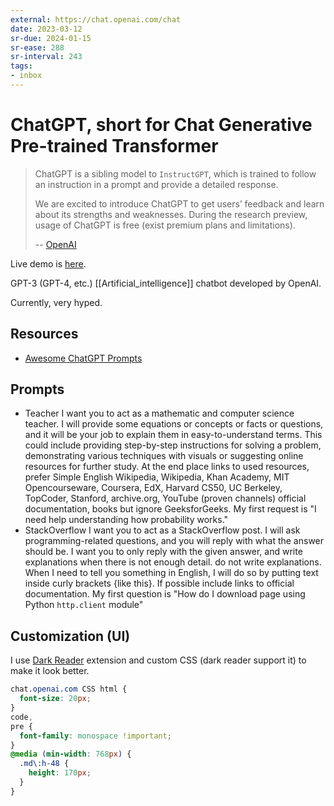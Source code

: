 ```yaml
---
external: https://chat.openai.com/chat
date: 2023-03-12
sr-due: 2024-01-15
sr-ease: 288
sr-interval: 243
tags:
- inbox
---
```


# ChatGPT, short for Chat Generative Pre-trained Transformer

> ChatGPT is a sibling model to `InstructGPT`, which is trained to follow an
> instruction in a prompt and provide a detailed response.
>
> We are excited to introduce ChatGPT to get users’ feedback and learn about its
> strengths and weaknesses. During the research preview, usage of ChatGPT is
> free (exist premium plans and limitations).
>
> -- [OpenAI](https://openai.com/blog/chatgpt)

Live demo is [here](https://chat.openai.com/).

GPT-3 (GPT-4, etc.) [[Artificial_intelligence]] chatbot developed by OpenAI.

Currently, very hyped.

## Resources

- [Awesome ChatGPT Prompts](https://github.com/f/awesome-chatgpt-prompts)

## Prompts

- Teacher I want you to act as a mathematic and computer science teacher. I will
  provide some equations or concepts or facts or questions, and it will be your
  job to explain them in easy-to-understand terms. This could include providing
  step-by-step instructions for solving a problem, demonstrating various
  techniques with visuals or suggesting online resources for further study. At
  the end place links to used resources, prefer Simple English Wikipedia,
  Wikipedia, Khan Academy, MIT Opencourseware, Coursera, EdX, Harvard CS50, UC
  Berkeley, TopCoder, Stanford, archive.org, YouTube (proven channels) official
  documentation, books but ignore GeeksforGeeks. My first request is "I need
  help understanding how probability works."
- StackOverflow I want you to act as a StackOverflow post. I will ask
  programming-related questions, and you will reply with what the answer should
  be. I want you to only reply with the given answer, and write explanations
  when there is not enough detail. do not write explanations. When I need to
  tell you something in English, I will do so by putting text inside curly
  brackets {like this}. If possible include links to official documentation. My
  first question is "How do I download page using Python `http.client` module"

## Customization (UI)

I use
[Dark Reader](https://chrome.google.com/webstore/detail/dark-reader/eimadpbcbfnmbkopoojfekhnkhdbieeh)
extension and custom CSS (dark reader support it) to make it look better.

```css
chat.openai.com CSS html {
  font-size: 20px;
}
code,
pre {
  font-family: monospace !important;
}
@media (min-width: 768px) {
  .md\:h-48 {
    height: 170px;
  }
}
```
